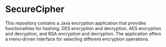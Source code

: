 # SecureCipher
This repository contains a Java encryption application that provides functionalities for hashing, DES encryption and decryption, AES encryption and decryption, and RSA encryption and decryption. The application offers a menu-driven interface for selecting different encryption operations.
